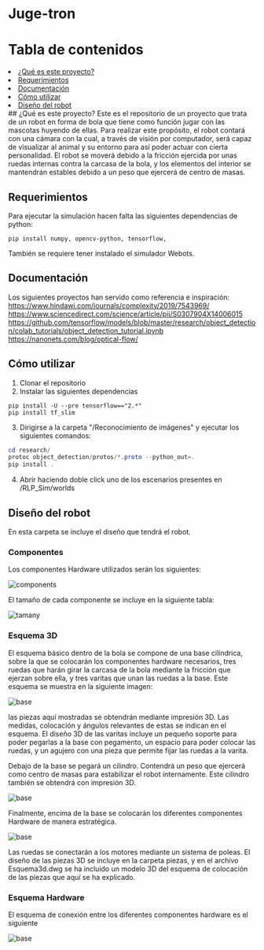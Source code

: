 # Juge-tron

# Tabla de contenidos
<li>
<a href="#whatis"> ¿Qué es este proyecto? </a>
</li>
<li>
<a href="#req"> Requerimientos </a>
</li>
<li>
<a href="#docu"> Documentación </a>
</li>
<li>
<a href="#howtouse"> Cómo utilizar </a>
</li>
<li>
<a href="#design" id="#design"> Diseño del robot </a>
</li>

<div id='whatis'/>
##  ¿Qué es este proyecto? 
Este es el repositorio de un proyecto que trata de un robot en forma de bola que tiene como función jugar con las mascotas huyendo de ellas. Para realizar este propósito, el robot contará con una cámara con la cual, a través de visión por computador, será capaz de visualizar al animal y su entorno para así poder actuar con cierta personalidad. 
El robot se moverá debido a la fricción ejercida por unas ruedas internas contra la carcasa de la bola, y los elementos del interior se mantendrán estables debido a un peso que ejercerá de centro de masas.

## Requerimientos
Para ejecutar la simulación hacen falta las siguientes dependencias de python:
```
pip install numpy, opencv-python, tensorflow, 
```
También se requiere tener instalado el simulador Webots.
## Documentación
Los siguientes proyectos han servido como referencia e inspiración:
https://www.hindawi.com/journals/complexity/2019/7543969/
https://www.sciencedirect.com/science/article/pii/S0307904X14006015
https://github.com/tensorflow/models/blob/master/research/object_detection/colab_tutorials/object_detection_tutorial.ipynb
https://nanonets.com/blog/optical-flow/

## Cómo utilizar
1. Clonar el repositorio
2. Instalar las siguientes dependencias
```
pip install -U --pre tensorflow=="2.*"
pip install tf_slim
```
3. Dirigirse a la carpeta "/Reconocimiento de imágenes" y ejecutar los siguientes comandos:
``` powershell
cd research/
protoc object_detection/protos/*.proto --python_out=.
pip install .
```
4. Abrir haciendo doble click uno de los escenarios presentes en /RLP_Sim/worlds

## Diseño del robot 
<a href="#design" name="#design"></a>

En esta carpeta se incluye el diseño que tendrá el robot.
### Componentes
Los componentes Hardware utilizados serán los siguientes:

![components](Imágenes/precios.JPG)

El tamaño de cada componente se incluye en la siguiente tabla:

![tamany](Imágenes/Tamaños.JPG)

### Esquema 3D
El esquema básico dentro de la bola se compone de una base cilíndrica, sobre la que se colocarán los componentes hardware necesarios, tres ruedas que harán girar la carcasa de la bola mediante la fricción que ejerzan sobre ella, y tres varitas que unan las ruedas a la base. Este esquema se muestra en la siguiente imagen:

![base](Imágenes/esquema_base.JPG)

las piezas aquí mostradas se obtendrán mediante impresión 3D. Las medidas, colocación y ángulos relevantes de estas se indican en el esquema. El diseño 3D de las varitas incluye un pequeño soporte para poder pegarlas a la base con pegamento, un espacio para poder colocar las ruedas, y un agujero con una pieza que permite fijar las ruedas a la varita.

Debajo de la base se pegará un cilindro. Contendrá un peso que ejercerá como centro de masas para estabilizar el robot internamente. Este cilindro también se obtendrá con impresión 3D.

![base](Imágenes/esquema_carcassa.JPG)

Finalmente, encima de la base se colocarán los diferentes componentes Hardware de manera estratégica.

![base](Imágenes/esquema_final.JPG)

Las ruedas se conectarán a los motores mediante un sistema de poleas. El diseño de las piezas 3D se incluye en la carpeta piezas, y en el archivo Esquema3d.dwg se ha incluido un modelo 3D del esquema de colocación de las piezas que aquí se ha explicado.

### Esquema Hardware
El esquema de conexión entre los diferentes componentes hardware es el siguiente

![base](Imágenes/esquema.png)


